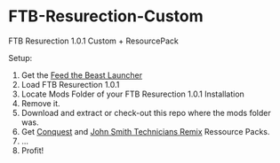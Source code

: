 # FTB-Resurection-Custom
FTB Resurection 1.0.1 Custom + ResourcePack

Setup: 

1. Get the [Feed the Beast Launcher](http://www.feed-the-beast.com/)
2. Load FTB Resurection 1.0.1
3. Locate Mods Folder of your FTB Resurection 1.0.1 Installation
4. Remove it.
5. Download and extract or check-out this repo where the mods folder was.
6. Get [Conquest](http://www.heliophobia.de/downloads/Conquest_.zip) and [John Smith Technicians Remix](http://www.heliophobia.de/downloads/JSTR_Universal_1.7.x.zip) Ressource Packs.
6. ...
7. Profit!
